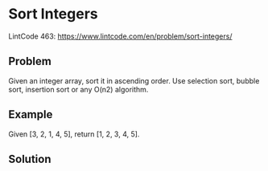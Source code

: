 Sort Integers
==============

LintCode 463: https://www.lintcode.com/en/problem/sort-integers/

Problem
-------
Given an integer array, sort it in ascending order. Use selection sort, bubble sort, insertion sort or any O(n2) algorithm.

Example
-------

Given [3, 2, 1, 4, 5], return [1, 2, 3, 4, 5].

Solution
---------
